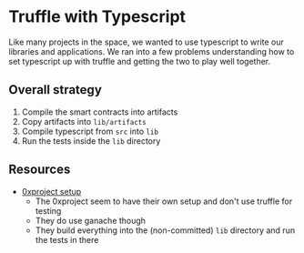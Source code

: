 # Truffle with Typescript

Like many projects in the space, we wanted to use typescript to write our libraries and
applications. We ran into a few problems understanding how to set typescript up with
truffle and getting the two to play well together.

## Overall strategy

1. Compile the smart contracts into artifacts
2. Copy artifacts into `lib/artifacts`
3. Compile typescript from `src` into `lib`
4. Run the tests inside the `lib` directory

## Resources

* [0xproject setup](https://github.com/0xProject/0x-monorepo/blob/development/packages/metacoin/package.json)
  * The 0xproject seem to have their own setup and don't use truffle for testing
  * They do use ganache though
  * They build everything into the (non-committed) `lib` directory and run the tests in there

